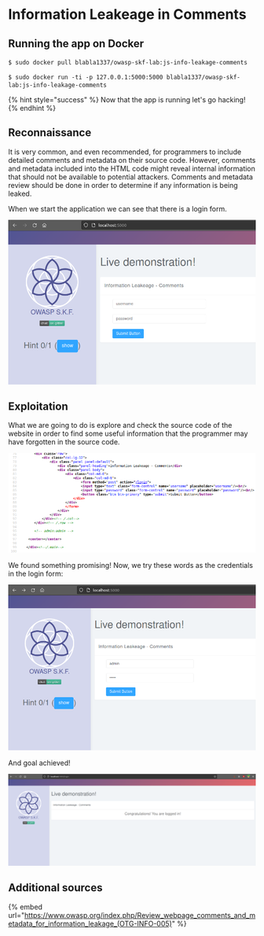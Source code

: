 # Information Leakeage in Comments

## Running the app on Docker

```
$ sudo docker pull blabla1337/owasp-skf-lab:js-info-leakage-comments
```

```
$ sudo docker run -ti -p 127.0.0.1:5000:5000 blabla1337/owasp-skf-lab:js-info-leakage-comments
```

{% hint style="success" %}
Now that the app is running let's go hacking!
{% endhint %}

## Reconnaissance

It is very common, and even recommended, for programmers to include detailed comments and metadata on their source code.
However, comments and metadata included into the HTML code might reveal internal information that should not be available
to potential attackers. Comments and metadata review should be done in order to determine if any information is being leaked.

When we start the application we can see that there is a login form.

![](../../.gitbook/assets/nodejs/Info-leakage-comments/1.png)

## Exploitation

What we are going to do is explore and check the source code of the website in order to find some useful information that the programmer may have forgotten
in the source code.

![](../../.gitbook/assets/nodejs/Info-leakage-comments/2.png)

We found something promising!
Now, we try these words as the credentials in the login form:

![](../../.gitbook/assets/nodejs/Info-leakage-comments/3.png)

And goal achieved!

![](../../.gitbook/assets/nodejs/Info-leakage-comments/4.png)

## Additional sources

{% embed url="https://www.owasp.org/index.php/Review_webpage_comments_and_metadata_for_information_leakage_(OTG-INFO-005)" %}
